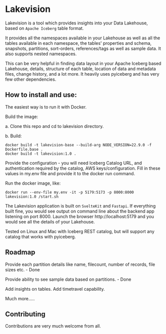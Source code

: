 # Lakevision

Lakevision is a tool which provides insights into your Data Lakehouse, based on `Apache Iceberg` table format.

It provides all the namespaces available in your Lakehouse as well as all the tables available in each namespace, the tables' properties and schema, snapshots, partitions, sort-orders, references/tags as well as sample data. It also supports nested namespaces.

This can be very helpful in finding data layout in your Apache Iceberg based Lakehouse, details, structure of each table, location of data and metadata files, change history, and a lot more. It heavily uses pyiceberg and has very few other dependencies.

## How to install and use:

The easiest way is to run it with Docker.

Build the image:

a. Clone this repo and cd to lakevision directory.

b. Build:

```
docker build -t lakevision-base --build-arg NODE_VERSION=22.9.0 -f Dockerfile.base .
docker build -t lakevision:1.0 .
```

Provide the configuration - you will need Iceberg Catalog URL, and authentication required by the catalog, AWS keys/configuration. Fill in these values in my.env file and provide it to the docker run command.

Run the docker image, like:

```
docker run --env-file my.env -it -p 5179:5173 -p 8000:8000 lakevision:1.0 /start.sh
```

The Lakevision application is built on `SvelteKit` and `Fastapi`. If everything built fine, you would see output on command line about the backend app listening on port 8000. Launch the browser http://localhost:5179 and you would see all the details of your Lakehouse.

Tested on Linux and Mac with Iceberg REST catalog, but will support any catalog that works with pyiceberg.

## Roadmap

Provide each partition details like name, filecount, number of records, file sizes etc. - Done

Provide ability to see sample data based on partitions. - Done

Add insights on tables.
Add timetravel capability.

Much more.....

## Contributing

Contributions are very much welcome from all.